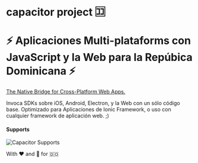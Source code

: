 # capacitor project 🈁
# ⚡️ Aplicaciones Multi-plataforms con JavaScript y la Web para la Repúbica Dominicana ⚡️
[The Native Bridge for Cross-Platform Web Apps.](https://capacitor.ionicframework.com/)

Invoca SDKs sobre iOS, Android, Electron, y la Web con un sólo código base. Optimizado para Aplicaciones de Ionic Framework, o uso con cualquier framework de aplicación web. ;)

#### Supports
![Capacitor Supports][capacitor-support]

With ♥️ and 💪 for 🇩🇴


[capacitor-support]: https://capacitor.ionicframework.com/assets/img/supported-env.png "Capacitor Supports"
